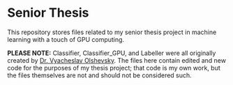 # Senior Thesis

This repository stores files related to my senior thesis project in machine learning with a touch of GPU computing.

**PLEASE NOTE:** Classifier, Classifier_GPU, and Labeller were all originally created by [Dr. Vyacheslav Olshevsky](https://bitbucket.org/volshevsky/mmslearning/src/master/). The files here contain edited and new code for the purposes of my thesis project; that code is my own work, but the files themselves are not and should not be considered such.  
